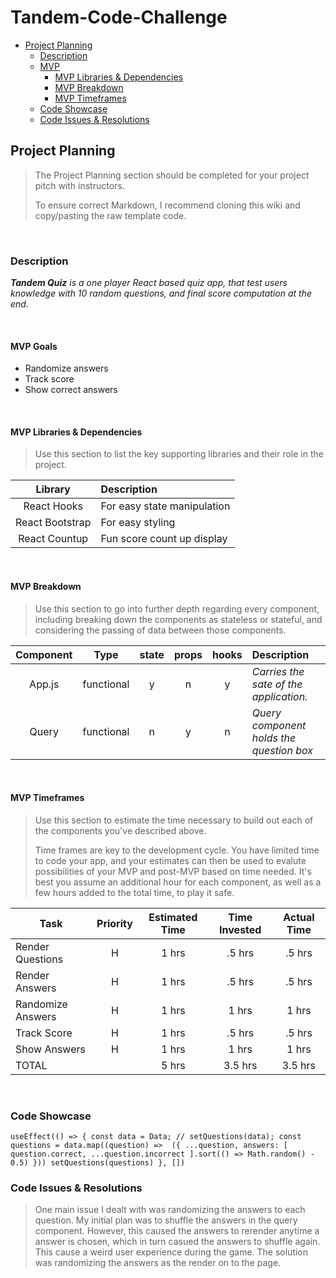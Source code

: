 # Tandem-Code-Challenge

- [Project Planning](#Project-Planning)
  - [Description](#Description)
  - [MVP](#MVP)
    - [MVP Libraries & Dependencies](#MVP-Libraries--Dependencies)
    - [MVP Breakdown](#MVP-Breakdown)
    - [MVP Timeframes](#MVP-Timeframes)
  - [Code Showcase](#Code-Showcase)
  - [Code Issues & Resolutions](#Code-Issues--Resolutions)

## Project Planning

> The Project Planning section should be completed for your project pitch with instructors.
>
> To ensure correct Markdown, I recommend cloning this wiki and copy/pasting the raw template code.

<br>

### Description

_**Tandem Quiz** is a one player React based quiz app, that test users knowledge with 10 random questions, and final score computation at the end._

<br>

#### MVP Goals

- Randomize answers
- Track score
- Show correct answers
<br>


#### MVP Libraries & Dependencies

> Use this section to list the key supporting libraries and their role in the project.

|   Library    | Description                                |
| :----------: | :----------------------------------------- |
|  React Hooks  | For easy state manipulation |
| React Bootstrap | For easy styling|
| React Countup | Fun score count up display|

<br>


#### MVP Breakdown

> Use this section to go into further depth regarding every component, including breaking down the components as stateless or stateful, and considering the passing of data between those components.

|  Component   |    Type    | state | props | hooks | Description                                |
| :----------: | :--------: | :---: | :---: | :---: | :----------------------------------------- |
|    App.js    |   functional    |   y   |   n   |   y   | _Carries the sate of the application._ |
|    Query    | functional |   n   |   y   |   n   | _Query component holds the question box_ |


<br>

#### MVP Timeframes

> Use this section to estimate the time necessary to build out each of the components you've described above. 
>
> Time frames are key to the development cycle. You have limited time to code your app, and your estimates can then be used to evalute possibilities of your MVP and post-MVP based on time needed. It's best you assume an additional hour for each component, as well as a few hours added to the total time, to play it safe.

| Task             | Priority | Estimated Time | Time Invested | Actual Time |
| ---------------- | :------: | :------------: | :-----------: | :---------: |
| Render Questions |    H    |     1 hrs      |     .5 hrs     |    .5 hrs    |
| Render Answers      |    H     |     1 hrs      |     .5 hrs     |     .5 hrs     |
| Randomize Answers      |    H     |     1 hrs      |     1 hrs     |     1 hrs     |
| Track Score      |    H     |     1 hrs      |     .5 hrs     |     .5 hrs     |
| Show Answers     |    H     |     1 hrs      |     1 hrs     |     1 hrs     |
| TOTAL            |          |     5 hrs      |     3.5 hrs     |     3.5 hrs     |

<br>


### Code Showcase

`useEffect(() => {
    const data = Data;
    // setQuestions(data);
    const questions = data.map((question) => 
      ({
        ...question,
        answers: [
          question.correct,
          ...question.incorrect
        ].sort(() => Math.random() - 0.5)
      }))
    setQuestions(questions)
  }, [])`

### Code Issues & Resolutions

> One main issue I dealt with was randomizing the answers to each question. My initial plan was to shuffle the answers in the query component. However, this caused the answers to rerender anytime a answer is chosen, which in turn casued the answers to shuffle again. This cause a weird user experience during the game. The solution was randomizing the answers as the render on to the page. 
